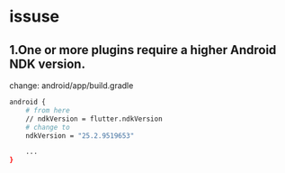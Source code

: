 # issuse


## 1.One or more plugins require a higher Android NDK version.


change: android/app/build.gradle

```bash
android {
    # from here
    // ndkVersion = flutter.ndkVersion
    # change to
    ndkVersion = "25.2.9519653"

    ...
}
```
